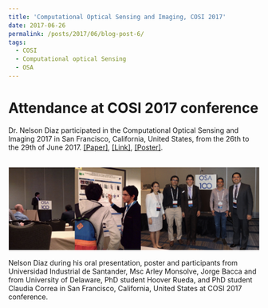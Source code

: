 ```yaml
---
title: 'Computational Optical Sensing and Imaging, COSI 2017'
date: 2017-06-26
permalink: /posts/2017/06/blog-post-6/
tags:
  - COSI
  - Computational optical Sensing
  - OSA
---
```


Attendance at COSI 2017 conference
======

Dr. Nelson Diaz participated in the Computational Optical Sensing and Imaging 2017 in San Francisco, California, United States, from the 26th to the 29th of June 2017.  [[Paper]](https://nelson10.github.io/files/Conference05.pdf), [[Link]](https://doi.org/10.1364/3D.2017.JTu5A.4), [[Poster]](https://nelson10.github.io/files/poster2.pdf).

<br/><img src='/images/cosi2017.png'>

Nelson Diaz during his oral presentation, poster and participants from Universidad Industrial de Santander, Msc Arley Monsolve, Jorge Bacca and from University of Delaware, PhD student Hoover Rueda, and PhD student Claudia Correa in San Francisco, California, United States at COSI 2017 conference.
